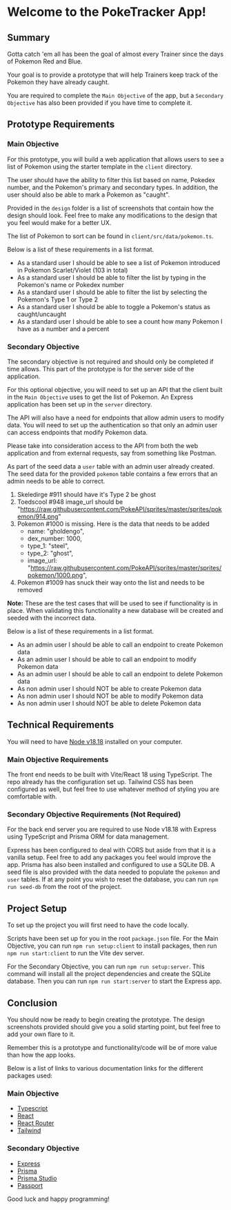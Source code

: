 # Welcome to the PokeTracker App!

## Summary

Gotta catch 'em all has been the goal of almost every Trainer since the days of Pokemon Red and Blue.

Your goal is to provide a prototype that will help Trainers keep track of the Pokemon they have already caught.

You are required to complete the `Main Objective` of the app, but a `Secondary Objective` has also been provided if you have time to complete it.

## Prototype Requirements

### Main Objective

For this prototype, you will build a web application that allows users to see a list of Pokemon using the starter template in the `client` directory.

The user should have the ability to filter this list based on name, Pokedex number, and the Pokemon's primary and secondary types.
In addition, the user should also be able to mark a Pokemon as "caught".

Provided in the `design` folder is a list of screenshots that contain how the design should look. Feel free to make any modifications to the design that you feel would make for a better UX.

The list of Pokemon to sort can be found in `client/src/data/pokemon.ts`.

Below is a list of these requirements in a list format.

-   As a standard user I should be able to see a list of Pokemon introduced in Pokemon Scarlet/Violet (103 in total)
-   As a standard user I should be able to filter the list by typing in the Pokemon's name or Pokedex number
-   As a standard user I should be able to filter the list by selecting the Pokemon's Type 1 or Type 2
-   As a standard user I should be able to toggle a Pokemon's status as caught/uncaught
-   As a standard user I should be able to see a count how many Pokemon I have as a number and a percent

### Secondary Objective

The secondary objective is not required and should only be completed if time allows. This part of the prototype is for the server side of the application.

For this optional objective, you will need to set up an API that the client built in the `Main Objective` uses to get the list of Pokemon. An Express application has been set up in the `server` directory.

The API will also have a need for endpoints that allow admin users to modify data.
You will need to set up the authentication so that only an admin user can access endpoints that modify Pokemon data.

Please take into consideration access to the API from both the web application and from external requests, say from something like Postman.

As part of the seed data a `user` table with an admin user already created.
The seed data for the provided `pokemon` table contains a few errors that an admin needs to be able to correct.

1. Skeledirge #911 should have it's Type 2 be ghost
2. Toedscool #948 image_url should be "https://raw.githubusercontent.com/PokeAPI/sprites/master/sprites/pokemon/914.png"
3. Pokemon #1000 is missing. Here is the data that needs to be added
    - name: "gholdengo",
    - dex_number: 1000,
    - type_1: "steel",
    - type_2: "ghost",
    - image_url: "https://raw.githubusercontent.com/PokeAPI/sprites/master/sprites/pokemon/1000.png",
4. Pokemon #1009 has snuck their way onto the list and needs to be removed

<strong>Note:</strong> These are the test cases that will be used to see if functionality is in place. When validating this functionality a new database will be created and seeded with the incorrect data.

Below is a list of these requirements in a list format.

-   As an admin user I should be able to call an endpoint to create Pokemon data
-   As an admin user I should be able to call an endpoint to modify Pokemon data
-   As an admin user I should be able to call an endpoint to delete Pokemon data
-   As non admin user I should NOT be able to create Pokemon data
-   As non admin user I should NOT be able to modify Pokemon data
-   As non admin user I should NOT be able to delete Pokemon data

## Technical Requirements

You will need to have [Node v18.18](https://nodejs.org/en/) installed on your computer.

### Main Objective Requirements

The front end needs to be built with Vite/React 18 using TypeScript. The repo already has the configuration set up.
Tailwind CSS has been configured as well, but feel free to use whatever method of styling you are comfortable with.

### Secondary Objective Requirements (Not Required)

For the back end server you are required to use Node v18.18 with Express using TypeScript and Prisma ORM for data management.

Express has been configured to deal with CORS but aside from that it is a vanilla setup. Feel free to add any packages you feel would improve the app.
Prisma has also been installed and configured to use a SQLite DB.
A seed file is also provided with the data needed to populate the `pokemon` and `user` tables.
If at any point you wish to reset the database, you can run `npm run seed-db` from the root of the project.

## Project Setup

To set up the project you will first need to have the code locally.

Scripts have been set up for you in the root `package.json` file.
For the Main Objective, you can run `npm run setup:client` to install packages, then run `npm run start:client` to run the Vite dev server.

For the Secondary Objective, you can run `npm run setup:server`.
This command will install all the project dependencies and create the SQLite database.
Then you can run `npm run start:server` to start the Express app.

## Conclusion

You should now be ready to begin creating the prototype. The design screenshots provided should give you a solid starting point, but feel free to add your own flare to it.

Remember this is a prototype and functionality/code will be of more value than how the app looks.

Below is a list of links to various documentation links for the different packages used:

### Main Objective

-   [Typescript](https://www.typescriptlang.org/docs/)
-   [React](https://reactjs.org/docs/getting-started.html)
-   [React Router](https://reactrouter.com/en/main)
-   [Tailwind](https://tailwindcss.com/docs/installation)

### Secondary Objective

-   [Express](https://expressjs.com/en/guide/routing.html)
-   [Prisma](https://www.prisma.io/docs)
-   [Prisma Studio](https://www.prisma.io/studio)
-   [Passport](https://www.passportjs.org/docs/)

Good luck and happy programming!
